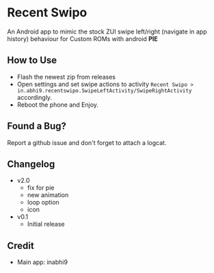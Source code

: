 # Recent Swipo
An Android app to mimic the stock ZUI swipe left/right (navigate in app history) behaviour for Custom ROMs with android **PIE**

## How to Use
* Flash the newest zip from releases
* Open settings and set swipe actions to activity
`Recent Swipo > in.abhi9.recentswipo.SwipeLeftActivity/SwipeRightActivity` accordingly.
* Reboot the phone and Enjoy.

## Found a Bug?
Report a github issue and don't forget to attach a logcat.

## Changelog
* v2.0
  * fix for pie
  * new animation
  * loop option
  * icon
* v0.1
  * Initial release


## Credit
- Main app: inabhi9
